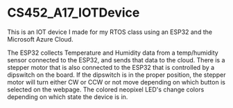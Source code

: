 # CS452_A17_IOTDevice

This is an IOT device I made for my RTOS class using an ESP32 and the Microsoft Azure Cloud.

The ESP32 collects Temperature and Humidity data from a temp/humidity sensor connected to the ESP32,
and sends that data to the cloud. There is a stepper motor that is also connected to the ESP32 that
is controlled by a dipswitch on the board. If the dipswitch is in the proper position, the stepper
motor will turn either CW or CCW or not move depending on which button is selected on the webpage.
The colored neopixel LED's change colors depending on which state the device is in.
